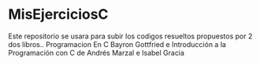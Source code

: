 MisEjerciciosC
==============

Este repositorio se usara para subir los codigos resueltos propuestos por 2 dos libros..
Programacion En C Bayron Gottfried e  Introducción a la Programación con C de Andrés Marzal e Isabel Gracia
